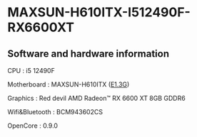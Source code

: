 # MAXSUN-H610ITX-I512490F-RX6600XT

## Software and hardware information

CPU : i5 12490F

Motherboard : MAXSUN-H610ITX ([E1.3G](https://download.maxsun.com.cn:8443/mb/bios/MS-TZZH610ITX2.5G/MSTZZH610ITX25G13.RAR))

Graphics : Red devil AMD Radeon™ RX 6600 XT 8GB GDDR6

Wifi&Bluetooth : BCM943602CS

OpenCore : 0.9.0
